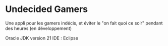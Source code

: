 # Undecided Gamers
Une appli pour les gamers indécis, et éviter le "on fait quoi ce soir" pendant des heures (en développement)

Oracle JDK version 21
IDE : Eclipse
